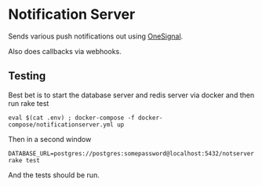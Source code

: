 # Notification Server

Sends various push notifications out using [OneSignal](https://onesignal.com/).

Also does callbacks via webhooks.

## Testing

Best bet is to start the database server and redis server via docker
and then run rake test

    eval $(cat .env) ; docker-compose -f docker-compose/notificationserver.yml up

Then in a second window

    DATABASE_URL=postgres://postgres:somepassword@localhost:5432/notserver rake test

And the tests should be run.
